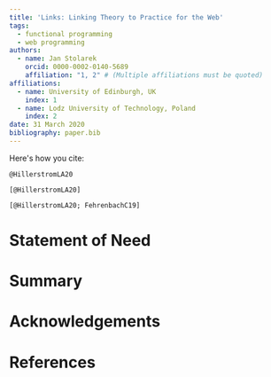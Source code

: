 ```yaml
---
title: 'Links: Linking Theory to Practice for the Web'
tags:
  - functional programming
  - web programming
authors:
  - name: Jan Stolarek
    orcid: 0000-0002-0140-5689
    affiliation: "1, 2" # (Multiple affiliations must be quoted)
affiliations:
  - name: University of Edinburgh, UK
    index: 1
  - name: Lodz University of Technology, Poland
    index: 2
date: 31 March 2020
bibliography: paper.bib
---
```


Here's how you cite:

`@HillerstromLA20`

`[@HillerstromLA20]`

`[@HillerstromLA20; FehrenbachC19]`


Statement of Need
=================


Summary
=======


Acknowledgements
================


References
==========
